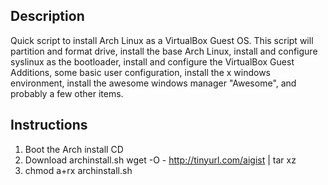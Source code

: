 ## Description ##
Quick script to install Arch Linux as a VirtualBox Guest OS. This script will partition and format drive, install the base Arch Linux, install and configure syslinux as the bootloader, install and configure the VirtualBox Guest Additions, some basic user configuration, install the x windows environment, install the awesome windows manager "Awesome", and probably a few other items.

## Instructions ##
1. Boot the Arch install CD
2. Download archinstall.sh
        wget -O - http://tinyurl.com/aigist | tar xz
3. chmod a+rx archinstall.sh